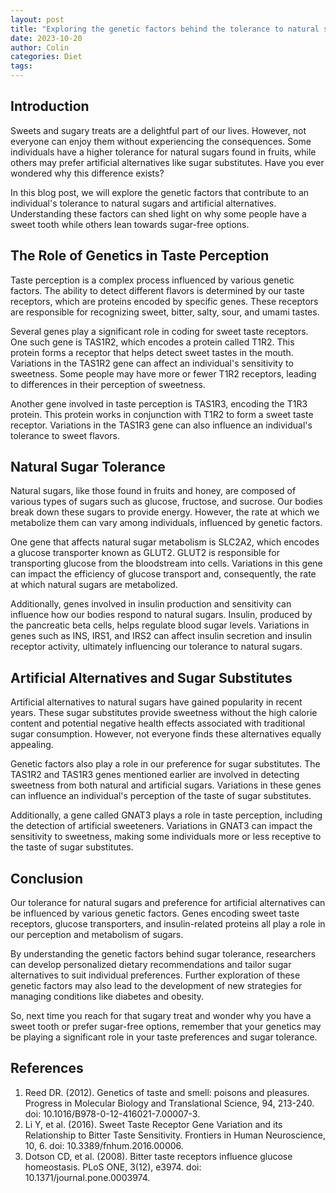 ```yaml
---
layout: post
title: "Exploring the genetic factors behind the tolerance to natural sugars and artificial alternatives"
date: 2023-10-20
author: Colin
categories: Diet
tags: 
---
```


## Introduction

Sweets and sugary treats are a delightful part of our lives. However, not everyone can enjoy them without experiencing the consequences. Some individuals have a higher tolerance for natural sugars found in fruits, while others may prefer artificial alternatives like sugar substitutes. Have you ever wondered why this difference exists?

In this blog post, we will explore the genetic factors that contribute to an individual's tolerance to natural sugars and artificial alternatives. Understanding these factors can shed light on why some people have a sweet tooth while others lean towards sugar-free options.

## The Role of Genetics in Taste Perception

Taste perception is a complex process influenced by various genetic factors. The ability to detect different flavors is determined by our taste receptors, which are proteins encoded by specific genes. These receptors are responsible for recognizing sweet, bitter, salty, sour, and umami tastes.

Several genes play a significant role in coding for sweet taste receptors. One such gene is TAS1R2, which encodes a protein called T1R2. This protein forms a receptor that helps detect sweet tastes in the mouth. Variations in the TAS1R2 gene can affect an individual's sensitivity to sweetness. Some people may have more or fewer T1R2 receptors, leading to differences in their perception of sweetness.

Another gene involved in taste perception is TAS1R3, encoding the T1R3 protein. This protein works in conjunction with T1R2 to form a sweet taste receptor. Variations in the TAS1R3 gene can also influence an individual's tolerance to sweet flavors.

## Natural Sugar Tolerance

Natural sugars, like those found in fruits and honey, are composed of various types of sugars such as glucose, fructose, and sucrose. Our bodies break down these sugars to provide energy. However, the rate at which we metabolize them can vary among individuals, influenced by genetic factors.

One gene that affects natural sugar metabolism is SLC2A2, which encodes a glucose transporter known as GLUT2. GLUT2 is responsible for transporting glucose from the bloodstream into cells. Variations in this gene can impact the efficiency of glucose transport and, consequently, the rate at which natural sugars are metabolized.

Additionally, genes involved in insulin production and sensitivity can influence how our bodies respond to natural sugars. Insulin, produced by the pancreatic beta cells, helps regulate blood sugar levels. Variations in genes such as INS, IRS1, and IRS2 can affect insulin secretion and insulin receptor activity, ultimately influencing our tolerance to natural sugars.

## Artificial Alternatives and Sugar Substitutes

Artificial alternatives to natural sugars have gained popularity in recent years. These sugar substitutes provide sweetness without the high calorie content and potential negative health effects associated with traditional sugar consumption. However, not everyone finds these alternatives equally appealing.

Genetic factors also play a role in our preference for sugar substitutes. The TAS1R2 and TAS1R3 genes mentioned earlier are involved in detecting sweetness from both natural and artificial sugars. Variations in these genes can influence an individual's perception of the taste of sugar substitutes.

Additionally, a gene called GNAT3 plays a role in taste perception, including the detection of artificial sweeteners. Variations in GNAT3 can impact the sensitivity to sweetness, making some individuals more or less receptive to the taste of sugar substitutes.

## Conclusion

Our tolerance for natural sugars and preference for artificial alternatives can be influenced by various genetic factors. Genes encoding sweet taste receptors, glucose transporters, and insulin-related proteins all play a role in our perception and metabolism of sugars.

By understanding the genetic factors behind sugar tolerance, researchers can develop personalized dietary recommendations and tailor sugar alternatives to suit individual preferences. Further exploration of these genetic factors may also lead to the development of new strategies for managing conditions like diabetes and obesity.

So, next time you reach for that sugary treat and wonder why you have a sweet tooth or prefer sugar-free options, remember that your genetics may be playing a significant role in your taste preferences and sugar tolerance.

## References

1. Reed DR. (2012). Genetics of taste and smell: poisons and pleasures. Progress in Molecular Biology and Translational Science, 94, 213-240. doi: 10.1016/B978-0-12-416021-7.00007-3.
2. Li Y, et al. (2016). Sweet Taste Receptor Gene Variation and its Relationship to Bitter Taste Sensitivity. Frontiers in Human Neuroscience, 10, 6. doi: 10.3389/fnhum.2016.00006.
3. Dotson CD, et al. (2008). Bitter taste receptors influence glucose homeostasis. PLoS ONE, 3(12), e3974. doi: 10.1371/journal.pone.0003974.